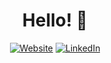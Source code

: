 <h1 align="center">Hello! 🙌</h1>

<p align="center">
  <a href="https://ioneliabuzatu.github.io/"><img alt="Website" title="Website" src="https://tinyurl.com/gsarti-shield"></a>
  <a href="https://www.linkedin.com/in/cristiano-de-nobili/"><img alt="LinkedIn" title="LinkedIn"src="https://img.shields.io/badge/linkedin-%230077B5.svg?&style=for-the-badge&logo=linkedin&logoColor=white"></a>
</p>

<!--
Currently, I am a Lead AI Scientist at [Pi School](https://twitter.com/picampusschool). I have been working in the field of Artificial Intelligence (AI) for the last 5 years after a Ph.D. in Theoretical Particle\Statistical Physics ([SISSA](https://www.sissa.it/)). Particularly, I am applying Deep Learning and mostly Natural Language Processing (NLP) to solve problems that have a positive social or environmental impact (AI4Good). More in general I have a strong interest in AI research and Quantum Machine Learning, which is the common ground of my past and present. 

I am a Machine Learning lecturer at the [Master in HPC](https://twitter.com/mhpc_sissa_ictp) and at Bicocca University. By the way, I am a [TED❌ speaker](https://youtu.be/8-hrmer9d_E), a civil pilot, and I enjoy adventures (here my [Instagram](https://www.instagram.com/denocris/)). 

🌱 My last work? NLP for Sustainability in collaboration with European JRC, check it out [here](https://picampus-school.com/circular-economy-patents4ippc-the-tool-for-zero-pollution/)

More about my professional life here: [About](https://denocris.com/about/) & [Lectures](https://denocris.com/talks/).

Do you want to book a call with me? [Here it's the link!](https://topmate.io/denocris) (it's free for students)


**denocris/denocris** is a ✨ _special_ ✨ repository because its `README.md` (this file) appears on your GitHub profile.

Here are some ideas to get you started:

- 🔭 I’m currently working on ...
- 🌱 I’m currently learning ...
- 👯 I’m looking to collaborate on ...
- 🤔 I’m looking for help with ...
- 💬 Ask me about ...
- 📫 How to reach me: ...
- 😄 Pronouns: ...
- ⚡ Fun fact: ...
-->
